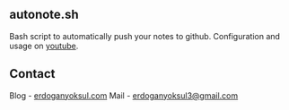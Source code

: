 ## autonote.sh
Bash script to automatically push your notes to github. Configuration and usage on [youtube](https://www.youtube.com/watch?v=3x0NBIHnO4s).
## Contact
Blog - [erdoganyoksul.com](https://www.erdoganyoksul.com)
Mail - erdoganyoksul3@gmail.com
